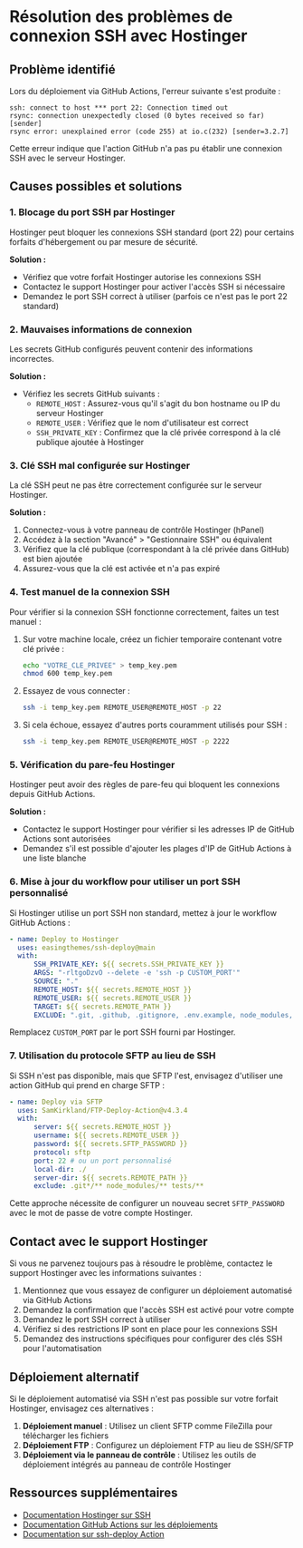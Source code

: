 # Résolution des problèmes de connexion SSH avec Hostinger

## Problème identifié

Lors du déploiement via GitHub Actions, l'erreur suivante s'est produite :

```
ssh: connect to host *** port 22: Connection timed out
rsync: connection unexpectedly closed (0 bytes received so far) [sender]
rsync error: unexplained error (code 255) at io.c(232) [sender=3.2.7]
```

Cette erreur indique que l'action GitHub n'a pas pu établir une connexion SSH avec le serveur Hostinger.

## Causes possibles et solutions

### 1. Blocage du port SSH par Hostinger

Hostinger peut bloquer les connexions SSH standard (port 22) pour certains forfaits d'hébergement ou par mesure de sécurité.

**Solution :**

-   Vérifiez que votre forfait Hostinger autorise les connexions SSH
-   Contactez le support Hostinger pour activer l'accès SSH si nécessaire
-   Demandez le port SSH correct à utiliser (parfois ce n'est pas le port 22 standard)

### 2. Mauvaises informations de connexion

Les secrets GitHub configurés peuvent contenir des informations incorrectes.

**Solution :**

-   Vérifiez les secrets GitHub suivants :
    -   `REMOTE_HOST` : Assurez-vous qu'il s'agit du bon hostname ou IP du serveur Hostinger
    -   `REMOTE_USER` : Vérifiez que le nom d'utilisateur est correct
    -   `SSH_PRIVATE_KEY` : Confirmez que la clé privée correspond à la clé publique ajoutée à Hostinger

### 3. Clé SSH mal configurée sur Hostinger

La clé SSH peut ne pas être correctement configurée sur le serveur Hostinger.

**Solution :**

1. Connectez-vous à votre panneau de contrôle Hostinger (hPanel)
2. Accédez à la section "Avancé" > "Gestionnaire SSH" ou équivalent
3. Vérifiez que la clé publique (correspondant à la clé privée dans GitHub) est bien ajoutée
4. Assurez-vous que la clé est activée et n'a pas expiré

### 4. Test manuel de la connexion SSH

Pour vérifier si la connexion SSH fonctionne correctement, faites un test manuel :

1. Sur votre machine locale, créez un fichier temporaire contenant votre clé privée :

    ```bash
    echo "VOTRE_CLE_PRIVEE" > temp_key.pem
    chmod 600 temp_key.pem
    ```

2. Essayez de vous connecter :

    ```bash
    ssh -i temp_key.pem REMOTE_USER@REMOTE_HOST -p 22
    ```

3. Si cela échoue, essayez d'autres ports couramment utilisés pour SSH :
    ```bash
    ssh -i temp_key.pem REMOTE_USER@REMOTE_HOST -p 2222
    ```

### 5. Vérification du pare-feu Hostinger

Hostinger peut avoir des règles de pare-feu qui bloquent les connexions depuis GitHub Actions.

**Solution :**

-   Contactez le support Hostinger pour vérifier si les adresses IP de GitHub Actions sont autorisées
-   Demandez s'il est possible d'ajouter les plages d'IP de GitHub Actions à une liste blanche

### 6. Mise à jour du workflow pour utiliser un port SSH personnalisé

Si Hostinger utilise un port SSH non standard, mettez à jour le workflow GitHub Actions :

```yaml
- name: Deploy to Hostinger
  uses: easingthemes/ssh-deploy@main
  with:
      SSH_PRIVATE_KEY: ${{ secrets.SSH_PRIVATE_KEY }}
      ARGS: "-rltgoDzvO --delete -e 'ssh -p CUSTOM_PORT'"
      SOURCE: "."
      REMOTE_HOST: ${{ secrets.REMOTE_HOST }}
      REMOTE_USER: ${{ secrets.REMOTE_USER }}
      TARGET: ${{ secrets.REMOTE_PATH }}
      EXCLUDE: ".git, .github, .gitignore, .env.example, node_modules, tests, storage/framework/cache/*, storage/logs/*, vendor/bin"
```

Remplacez `CUSTOM_PORT` par le port SSH fourni par Hostinger.

### 7. Utilisation du protocole SFTP au lieu de SSH

Si SSH n'est pas disponible, mais que SFTP l'est, envisagez d'utiliser une action GitHub qui prend en charge SFTP :

```yaml
- name: Deploy via SFTP
  uses: SamKirkland/FTP-Deploy-Action@v4.3.4
  with:
      server: ${{ secrets.REMOTE_HOST }}
      username: ${{ secrets.REMOTE_USER }}
      password: ${{ secrets.SFTP_PASSWORD }}
      protocol: sftp
      port: 22 # ou un port personnalisé
      local-dir: ./
      server-dir: ${{ secrets.REMOTE_PATH }}
      exclude: .git*/** node_modules/** tests/**
```

Cette approche nécessite de configurer un nouveau secret `SFTP_PASSWORD` avec le mot de passe de votre compte Hostinger.

## Contact avec le support Hostinger

Si vous ne parvenez toujours pas à résoudre le problème, contactez le support Hostinger avec les informations suivantes :

1. Mentionnez que vous essayez de configurer un déploiement automatisé via GitHub Actions
2. Demandez la confirmation que l'accès SSH est activé pour votre compte
3. Demandez le port SSH correct à utiliser
4. Vérifiez si des restrictions IP sont en place pour les connexions SSH
5. Demandez des instructions spécifiques pour configurer des clés SSH pour l'automatisation

## Déploiement alternatif

Si le déploiement automatisé via SSH n'est pas possible sur votre forfait Hostinger, envisagez ces alternatives :

1. **Déploiement manuel** : Utilisez un client SFTP comme FileZilla pour télécharger les fichiers
2. **Déploiement FTP** : Configurez un déploiement FTP au lieu de SSH/SFTP
3. **Déploiement via le panneau de contrôle** : Utilisez les outils de déploiement intégrés au panneau de contrôle Hostinger

## Ressources supplémentaires

-   [Documentation Hostinger sur SSH](https://support.hostinger.com/en/articles/4755709-how-to-use-ssh-to-connect-to-your-hosting-account)
-   [Documentation GitHub Actions sur les déploiements](https://docs.github.com/fr/actions/deployment/deploying-to-your-cloud-provider)
-   [Documentation sur ssh-deploy Action](https://github.com/easingthemes/ssh-deploy)
